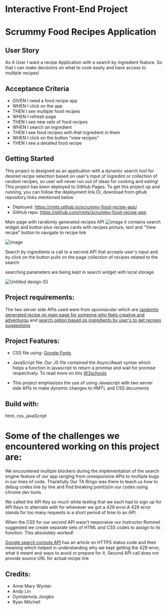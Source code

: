 # Interactive Front-End Project
<h1>Scrummy Food Recipes Application</h1>

## User Story

As A User 
I want a recipe Application with a search by ingredient feature.
So that I can make decisions on what to cook easily and have access to multiple recipes!

## Acceptance Criteria

<ul>
<li>GIVEN I need a food recipe app</li>
<li>WHEN I click on the app </li>
<li>THEN I see multiple food recipes</li>
<li>WHEN I refresh page </li>
<li>THEN I see new sets of food recipes</li>
<li>WHEN I search an ingredient	</li>
<li>THEN I see food recipes with that ingredient in them</li>
<li>WHEN I click on the button “view recipes”</li>
<li>THEN I see a detailed food recipe</li>
</ul>

## Getting Started
This project is designed as an application with a dynamic search tool for desired recipe selection based on user's input of ingredint or collection of random recipes, so user will never run out of ideas for cooking and eating!
This project has been deployed to GitHub Pages. To get this project up and running, you can follow the deployment link.Or, download from gihub repository links mentioned below

* Deployed:  https://rmits.github.io/scrummy-food-recipe-app/
* GitHub repo: https://github.com/rmits/scrummy-food-recipe-app


Main page with randomly generated recipes API
![image](https://github.com/rmits/project-one/assets/130412307/91f173f5-93f7-4bd0-abb6-f26e58271e93)
it contains search widget and button plus recipes cards with recipes picture, text and "View recipe" button to navigate to recipe link

![image](https://github.com/rmits/project-one/assets/130412307/b9300cce-567a-4feb-b759-efd7006a08af)

Search by ingredients is call to a second API that accepts user's input and by click on the button pulls on the page collection of recipes related to the search

searching parameters are being kept in search widget with local storage 

![Untitled design (5)](https://github.com/rmits/scrummy-food-recipe-app/assets/130412307/fc714554-a027-4333-9cef-22ac2cdd5893)





## Project requirements: 
The two server side APIs used were from spoonacular which are <a href="https://api.spoonacular.com/recipes/findByIngredients?apiKey=${API_KEY2}">randomly generated recipe on main page for someone who feels creative and adventurou</a> and <a href="https://api.spoonacular.com/recipes/random?number=9&apiKey=${API_KEY2}">search option based on ingredients by user's to get recipes suggestions </a>
<br/>

## Project Features: 
* CSS file using: 
<a href="https://fonts.googleapis.com/css2?family=Lobster&display=swap">Google Fonts</a>

* JavaScript file: 
Our JS file contained the Async/Await syntax which helps a function in javascript to return a promise and wait for promise respectively. To read more on this <a href="https://www.w3schools.com/js/js_async.asp#:~:text=async%20makes%20a%20function%20return,function%20wait%20for%20a%20Promise">W3schools</a>

* This project emphasizes the use of using Javascript with two server side APIs to make dynamic changes to HMTL and CSS documents 

## Build with: 
html, css, javaScript


# Some of the challenges we encountered working on this project are:

<p>We encountered multiple blockers during the implementation of the search engine feature of our app ranging from unresponsive APIs to multiple bugs in our lines of code. Thankfully Our TA Ringo was there to teach us how to debug codes line by line and find breaking point(s)in our codes using chrome dev tools.</p>

<p>We called the API Key so much while testing that we each had to sign up for API Keys to alternate with for whenever we got a 429 error.A 429 error stands for too many requests in a short period of time to an API.</p>
<p>When the CSS for our second API wasn’t responsive our Instructor Rommel suggested we create separate sets of HTML and CSS codes to assign to its function. This absolutely worked!</p>
<a href="https://developers.google.com/webmaster-tools/v1/errors">Google search console API</a> has an article on HTTPS status code and their meaning which helped in understanding why we kept getting the 429 error, what it meant and ways to avoid or prepare for it.
Second API call does not provide source URL for actual recipe link



## Credits:
* Anne Mary Wynter
* Andy Lin
* Oyindamola Jongbo
* Ryan Mitchell

